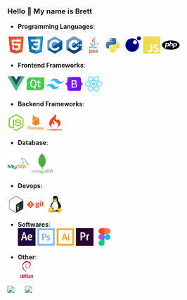 ### Hello 👋 My name is Brett

* **Programming Languages**:
<div><img src="https://github.com/devicons/devicon/blob/master/icons/html5/html5-original.svg" width="40" height="40"/> 
     <img src="https://github.com/devicons/devicon/blob/master/icons/css3/css3-original.svg" width="40" height="40"/> 
     <img src="https://github.com/devicons/devicon/blob/master/icons/c/c-original.svg" width="40" height="40"/> 
     <img src="https://github.com/devicons/devicon/blob/master/icons/cplusplus/cplusplus-original.svg" width="40" height="40"/> 
     <img src="https://github.com/devicons/devicon/blob/master/icons/java/java-original-wordmark.svg" width="40" height="40"/>
     <img src="https://github.com/devicons/devicon/blob/master/icons/python/python-original.svg" width="40" height="40"/> 
     <img src="https://github.com/devicons/devicon/blob/master/icons/lua/lua-original.svg" width="40" height="40"/>
     <img src="https://github.com/devicons/devicon/blob/master/icons/javascript/javascript-plain.svg" width="40" height="40"/> 
     <img src="https://github.com/devicons/devicon/blob/master/icons/php/php-plain.svg" width="40" height="40"/> 
</div>

* **Frontend Frameworks**: 
 <div>
     <img src="https://github.com/devicons/devicon/blob/master/icons/vuejs/vuejs-original.svg" width="40" height="40"/>
     <img src="https://github.com/devicons/devicon/blob/master/icons/qt/qt-original.svg" width="40" height="40"/> 
     <img src="https://github.com/devicons/devicon/blob/master/icons/tailwindcss/tailwindcss-plain.svg" width="40" height="40"/>
     <img src="https://github.com/devicons/devicon/blob/master/icons/bootstrap/bootstrap-original.svg" width="40" height="40"/> 
     <img src="https://github.com/devicons/devicon/blob/master/icons/react/react-original.svg" width="40" height="40"/> 
</div>

* **Backend Frameworks**:
<div><img src="https://github.com/devicons/devicon/blob/master/icons/nodejs/nodejs-plain.svg" width="40" height="40"/> 
     <img src="https://github.com/devicons/devicon/blob/master/icons/firebase/firebase-plain-wordmark.svg" width="40" height="40"/> 
     <img src="https://github.com/devicons/devicon/blob/master/icons/codeigniter/codeigniter-plain-wordmark.svg" width="40" height="40"/> 
</div>

* **Database**:
<div><img src="https://github.com/devicons/devicon/blob/master/icons/mysql/mysql-original-wordmark.svg" width="50" height="50"/> 
     <img src="https://github.com/devicons/devicon/blob/master/icons/mongodb/mongodb-plain-wordmark.svg" width="50" height="50"/> 
</div>

* **Devops**: 
<div><img src="https://github.com/devicons/devicon/blob/master/icons/bash/bash-original.svg" width="40" height="40"/> 
     <img src="https://github.com/devicons/devicon/blob/master/icons/git/git-plain-wordmark.svg" width="40" height="40"/>
     <img src="https://github.com/devicons/devicon/blob/master/icons/linux/linux-original.svg" width="40" height="40"/>
</div>

* **Softwares**: 
  <div>
     <img src="https://github.com/devicons/devicon/blob/master/icons/aftereffects/aftereffects-plain.svg" width="40" height="40"/>
     <img src="https://github.com/devicons/devicon/blob/master/icons/photoshop/photoshop-line.svg" width="40" height="40"/> 
     <img src="https://github.com/devicons/devicon/blob/master/icons/illustrator/illustrator-line.svg" width="40" height="40"/> 
     <img src="https://github.com/devicons/devicon/blob/master/icons/premierepro/premierepro-plain.svg" width="40" height="40"/> 
     <img src="https://github.com/devicons/devicon/blob/master/icons/figma/figma-original.svg" width="40" height="40"/>
</div>

* **Other**: 
  <div><img src="https://github.com/devicons/devicon/blob/master/icons/debian/debian-plain-wordmark.svg" width="40" height="40"/> 
</div>
<p><img src="https://github-readme-stats-sigma-five.vercel.app/api/top-langs/?username=BrtPX&hide_progress=true" />&nbsp; &nbsp; &nbsp; <img src="https://github-readme-stats-sigma-five.vercel.app/api?username=BrtPx&&count_private=true&show_icons=true&theme=dracula" /></p> 
